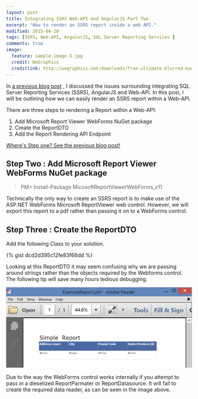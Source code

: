 ```yaml
---
layout: post
title: Integrating SSRS Web-API and AngularJS Part Two
excerpt: "How to render an SSRS report inside a web API."
modified: 2015-04-20
tags: [SSRS, Web-API, AngularJS, SQL Server Reporting Services ]
comments: true
image:
  feature: sample-image-5.jpg
  credit: WeGraphics
  creditlink: http://wegraphics.net/downloads/free-ultimate-blurred-background-pack/
---
```


In [a previous blog post](http://blog.chrisbriggsy.com/the-first-step-towards-integration/)
, I discussed the issues surrounding integrating SQL Server Reporting Services (SSRS), AngularJS and Web-API. In this post, I will be outlining how we can easily render an SSRS report within a Web-API.

There are three steps to rendering a Report within a Web-API:

1. Add Microsoft Report Viewer WebForms NuGet package
1. Create the ReportDTO
1. Add the Report Rendering API Endpoint

[Where's Step one? See the previous blog post!](http://blog.chrisbriggsy.com/the-first-step-towards-integration/)

## Step Two : Add Microsoft Report Viewer WebForms NuGet package 

>PM> Install-Package MicosoftReportViewerWebForms_v11

Technically the only way to create an SSRS report is to make use of the ASP.NET WebForms Microsoft ReportViewer web control. However, we will export this report to a pdf rather than passing it on to a WebForms control.

## Step Three : Create the ReportDTO

Add the following Class to your solution. 

{% gist dcd2d395c12fe83f66dd %}

Looking at this ReportDTO it may seem confusing why we are passing around strings rather than the objects required by the Webforms control. The following tip will save many hours tedious debugging.

![Error ocurrs when attempting to pass in a dieselized ReportParmater or ReportDatasource](/images/2015-04-20_16-15-11-compressor.png)

Due to the way the WebForms control works internally if you attempt to pass in a dieselized ReportParmater or ReportDatasource. It will fail to create the required data reader, as can be seen in the image above.